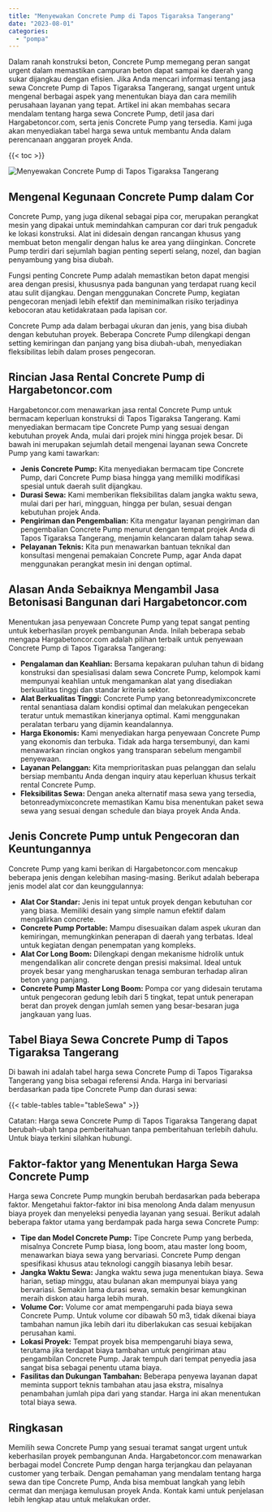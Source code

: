 ```yaml
---
title: "Menyewakan Concrete Pump di Tapos Tigaraksa Tangerang"
date: "2023-08-01"
categories: 
  - "pompa"
---
```




Dalam ranah konstruksi beton, Concrete Pump memegang peran sangat urgent dalam memastikan campuran beton dapat sampai ke daerah yang sukar dijangkau dengan efisien. Jika Anda mencari informasi tentang jasa sewa Concrete Pump di Tapos Tigaraksa Tangerang, sangat urgent untuk mengenal berbagai aspek yang menentukan biaya dan cara memilih perusahaan layanan yang tepat. Artikel ini akan membahas secara mendalam tentang harga sewa Concrete Pump, detil jasa dari Hargabetoncor.com, serta jenis Concrete Pump yang tersedia. Kami juga akan menyediakan tabel harga sewa untuk membantu Anda dalam perencanaan anggaran proyek Anda.

{{< toc >}}

![Menyewakan Concrete Pump di Tapos Tigaraksa Tangerang](https://hargareadymixid.github.io/pompa/concrete-pump%20(30).png)

## Mengenal Kegunaan Concrete Pump dalam Cor

Concrete Pump, yang juga dikenal sebagai pipa cor, merupakan perangkat mesin yang dipakai untuk memindahkan campuran cor dari truk pengaduk ke lokasi konstruksi. Alat ini didesain dengan rancangan khusus yang membuat beton mengalir dengan halus ke area yang diinginkan. Concrete Pump terdiri dari sejumlah bagian penting seperti selang, nozel, dan bagian penyambung yang bisa diubah.

Fungsi penting Concrete Pump adalah memastikan beton dapat mengisi area dengan presisi, khususnya pada bangunan yang terdapat ruang kecil atau sulit dijangkau. Dengan menggunakan Concrete Pump, kegiatan pengecoran menjadi lebih efektif dan meminimalkan risiko terjadinya kebocoran atau ketidakrataan pada lapisan cor.

Concrete Pump ada dalam berbagai ukuran dan jenis, yang bisa diubah dengan kebutuhan proyek. Beberapa Concrete Pump dilengkapi dengan setting kemiringan dan panjang yang bisa diubah-ubah, menyediakan fleksibilitas lebih dalam proses pengecoran.

## Rincian Jasa Rental Concrete Pump di Hargabetoncor.com

Hargabetoncor.com menawarkan jasa rental Concrete Pump untuk bermacam keperluan konstruksi di Tapos Tigaraksa Tangerang. Kami menyediakan bermacam tipe Concrete Pump yang sesuai dengan kebutuhan proyek Anda, mulai dari projek mini hingga projek besar. Di bawah ini merupakan sejumlah detail mengenai layanan sewa Concrete Pump yang kami tawarkan:

- **Jenis Concrete Pump:** Kita menyediakan bermacam tipe Concrete Pump, dari Concrete Pump biasa hingga yang memiliki modifikasi spesial untuk daerah sulit dijangkau.
- **Durasi Sewa:** Kami memberikan fleksibilitas dalam jangka waktu sewa, mulai dari per hari, mingguan, hingga per bulan, sesuai dengan kebutuhan projek Anda.
- **Pengiriman dan Pengembalian:** Kita mengatur layanan pengiriman dan pengembalian Concrete Pump menurut dengan tempat projek Anda di Tapos Tigaraksa Tangerang, menjamin kelancaran dalam tahap sewa.
- **Pelayanan Teknis:** Kita pun menawarkan bantuan teknikal dan konsultasi mengenai pemakaian Concrete Pump, agar Anda dapat menggunakan perangkat mesin ini dengan optimal.

## Alasan Anda Sebaiknya Mengambil Jasa Betonisasi Bangunan dari Hargabetoncor.com

Menentukan jasa penyewaan Concrete Pump yang tepat sangat penting untuk keberhasilan proyek pembangunan Anda. Inilah beberapa sebab mengapa Hargabetoncor.com adalah pilihan terbaik untuk penyewaan Concrete Pump di Tapos Tigaraksa Tangerang:

- **Pengalaman dan Keahlian:** Bersama kepakaran puluhan tahun di bidang konstruksi dan spesialisasi dalam sewa Concrete Pump, kelompok kami mempunyai keahlian untuk mengamankan alat yang disediakan berkualitas tinggi dan standar kriteria sektor.
- **Alat Berkualitas Tinggi:** Concrete Pump yang betonreadymixconcrete rental senantiasa dalam kondisi optimal dan melakukan pengecekan teratur untuk memastikan kinerjanya optimal. Kami menggunakan peralatan terbaru yang dijamin keandalannya.
- **Harga Ekonomis:** Kami menyediakan harga penyewaan Concrete Pump yang ekonomis dan terbuka. Tidak ada harga tersembunyi, dan kami menawarkan rincian ongkos yang transparan sebelum mengambil penyewaan.
- **Layanan Pelanggan:** Kita memprioritaskan puas pelanggan dan selalu bersiap membantu Anda dengan inquiry atau keperluan khusus terkait rental Concrete Pump.
- **Fleksibilitas Sewa:** Dengan aneka alternatif masa sewa yang tersedia, betonreadymixconcrete memastikan Kamu bisa menentukan paket sewa sewa yang sesuai dengan schedule dan biaya proyek Anda Anda.

## Jenis Concrete Pump untuk Pengecoran dan Keuntungannya

Concrete Pump yang kami berikan di Hargabetoncor.com mencakup beberapa jenis dengan kelebihan masing-masing. Berikut adalah beberapa jenis model alat cor dan keunggulannya:

- **Alat Cor Standar:** Jenis ini tepat untuk proyek dengan kebutuhan cor yang biasa. Memiliki desain yang simple namun efektif dalam mengalirkan concrete.
- **Concrete Pump Portable:** Mampu disesuaikan dalam aspek ukuran dan kemiringan, memungkinkan penerapan di daerah yang terbatas. Ideal untuk kegiatan dengan penempatan yang kompleks.
- **Alat Cor Long Boom:** Dilengkapi dengan mekanisme hidrolik untuk mengendalikan alir concrete dengan presisi maksimal. Ideal untuk proyek besar yang mengharuskan tenaga semburan terhadap aliran beton yang panjang.
- **Concrete Pump Master Long Boom:** Pompa cor yang didesain terutama untuk pengecoran gedung lebih dari 5 tingkat, tepat untuk penerapan berat dan proyek dengan jumlah semen yang besar-besaran juga jangkauan yang luas.

## Tabel Biaya Sewa Concrete Pump di Tapos Tigaraksa Tangerang

Di bawah ini adalah tabel harga sewa Concrete Pump di Tapos Tigaraksa Tangerang yang bisa sebagai referensi Anda. Harga ini bervariasi berdasarkan pada tipe Concrete Pump dan durasi sewa:

{{< table-tables table="tableSewa" >}}

Catatan: Harga sewa Concrete Pump di Tapos Tigaraksa Tangerang dapat berubah-ubah tanpa pemberitahuan tanpa pemberitahuan terlebih dahulu. Untuk biaya terkini silahkan hubungi.

## Faktor-faktor yang Menentukan Harga Sewa Concrete Pump

Harga sewa Concrete Pump mungkin berubah berdasarkan pada beberapa faktor. Mengetahui faktor-faktor ini bisa menolong Anda dalam menyusun biaya proyek dan menyeleksi penyedia layanan yang sesuai. Berikut adalah beberapa faktor utama yang berdampak pada harga sewa Concrete Pump:

- **Tipe dan Model Concrete Pump:** Tipe Concrete Pump yang berbeda, misalnya Concrete Pump biasa, long boom, atau master long boom, menawarkan biaya sewa yang bervariasi. Concrete Pump dengan spesifikasi khusus atau teknologi canggih biasanya lebih besar.
- **Jangka Waktu Sewa:** Jangka waktu sewa juga menentukan biaya. Sewa harian, setiap minggu, atau bulanan akan mempunyai biaya yang bervariasi. Semakin lama durasi sewa, semakin besar kemungkinan meraih diskon atau harga lebih murah.
- **Volume Cor:** Volume cor amat mempengaruhi pada biaya sewa Concrete Pump. Untuk volume cor dibawah 50 m3, tidak dikenai biaya tambahan namun jika lebih dari itu diberlakukan cas sesuai kebijakan perusahan kami.
- **Lokasi Proyek:** Tempat proyek bisa mempengaruhi biaya sewa, terutama jika terdapat biaya tambahan untuk pengiriman atau pengambilan Concrete Pump. Jarak tempuh dari tempat penyedia jasa sangat bisa sebagai penentu utama biaya.
- **Fasilitas dan Dukungan Tambahan:** Beberapa penyewa layanan dapat meminta support teknis tambahan atau jasa ekstra, misalnya penambahan jumlah pipa dari yang standar. Harga ini akan menentukan total biaya sewa.

## Ringkasan

Memilih sewa Concrete Pump yang sesuai teramat sangat urgent untuk keberhasilan proyek pembangunan Anda. Hargabetoncor.com menawarkan berbagai model Concrete Pump dengan harga terjangkau dan pelayanan customer yang terbaik. Dengan pemahaman yang mendalam tentang harga sewa dan tipe Concrete Pump, Anda bisa membuat langkah yang lebih cermat dan menjaga kemulusan proyek Anda. Kontak kami untuk penjelasan lebih lengkap atau untuk melakukan order.
